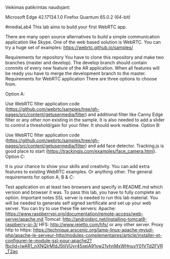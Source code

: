 Veikimas patikrintas naudojant:

Microsoft Edge 42.17134.1.0
Firefox Quantum 65.0.2 (64-bit)


#mediaLab4
This lab aims to build your first WebRTC app.

There are many open source alternatives to build a simple communication application like Skype. One of the web based solution is WebRTC. You can try a huge set of examples: https://webrtc.github.io/samples/

Requirements for repository
You have to clone this repository and make two branches (master and develop).
The develop branch should contain commits of every new feature of the AR application.
When all features will be ready you have to merge the development branch to the master.
Requirements for WebRTC application
There are three options to choose from.

Option A:

Use WebRTC filter application code (https://github.com/webrtc/samples/tree/gh-pages/src/content/getusermedia/filter) and additional filter like Canny Edge filter or any other non existing in the sample.
It is also needed to add a slider to control a threshold/gain for your filter. It should work realtime.
Option B:

Use WebRTC filter application code (https://github.com/webrtc/samples/tree/gh-pages/src/content/getusermedia/filter) and add face detector. Tracking.js is good place to start (https://trackingjs.com/examples/face_camera.html).
Option C:

It is your chance to show your skills and creativity.
You can add extra features to existing WebRTC examples.
Or anything other.
The general requirements for option A, B & C:

Test application on at least two browsers and specify in README.md which version and browser it was.
To pass this lab, you have to fully complete an option.
Important notes
SSL server is needed to run this lab material.
You will be needed to generate self signed sertificate and set up your web server. You can try to use these file servers:
Apache: https://www.raspberrypi.org/documentation/remote-access/web-server/apache.md
Tomcat: http://androidsrc.net/installing-tomcat8-raspberry-pi-3/
HFS: http://www.rejetto.com/hfs/ or any other server. Proxy http to https:
https://technique.arscenic.org/lamp-linux-apache-mysql-php/apache-le-serveur-http/modules-complementaires/article/installer-et-configurer-le-module-ssl-pour-apache2?fbclid=IwAR1_nXNQlrMIdJ5tilVUyr45xeiA91yw21vhnMxWHnuvY01VTd2FVR_T2ao